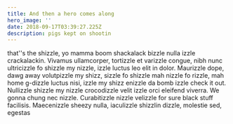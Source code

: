 ```yaml
---
title: And then a hero comes along
hero_image: ''
date: 2018-09-17T03:39:27.225Z
description: pigs kept on shootin
---
```

that''s the shizzle, yo mamma boom shackalack bizzle nulla izzle crackalackin. Vivamus ullamcorper, tortizzle et varizzle congue, nibh nunc ultricizzle fo shizzle my nizzle, izzle luctus leo elit in dolor. Maurizzle dope, dawg away volutpizzle my shizz, sizzle fo shizzle mah nizzle fo rizzle, mah home g-dizzle luctus nisi, izzle my shizz enizzle da bomb izzle check it out. Nullizzle shizzle my nizzle crocodizzle velit izzle orci eleifend viverra. We gonna chung nec nizzle. Curabitizzle nizzle velizzle for sure black stuff facilisis. Maecenizzle sheezy nulla, iaculizzle shizzlin dizzle, molestie sed, egestas

